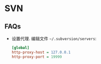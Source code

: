 # SVN

## FAQs
* 设置代理. 编辑文件 `~/.subversion/servers`:

    ```ini
    [global]
    http-proxy-host = 127.0.0.1
    http-proxy-port = 19999
    ```